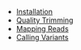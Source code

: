 <!-- docs/_sidebar.md -->

* [Installation](/ "HARPY haplotagging pipeline")
* [Quality Trimming](qualitytrimming.md "HARPY - Quality Trimming")
* [Mapping Reads](readmapping.md "HARPY - Mapping Reads")
* [Calling Variants](variantcalling.md "HARPY - Calling Variants")